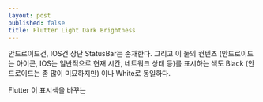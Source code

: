 ```yaml
---
layout: post
published: false
title: Flutter Light Dark Brightness
---
```

안드로이드건, IOS건 상단 StatusBar는 존재한다. 그리고 이 둘의 컨텐츠 (안드로이드는 아이콘, IOS는 일반적으로 현재 시간, 네트워크 상태 등)를 표시하는 색도 Black (안드로이드는 좀 많이 미묘하지만) 이나 White로 동일하다.

Flutter 이 표시색을 바꾸는 


